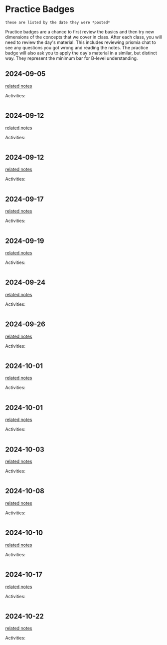 # Practice Badges

```{note}
these are listed by the date they were *posted*
```

Practice badges are a chance to first review the basics and then try new dimensions of the concepts that we cover in class. 
After each class, you will need to review the day's material. This includes reviewing prismia chat to see any questions you got wrong and reading the notes. The practice badge will also ask you to apply
the day's material in a similar, but distinct way. They represent the minimum bar for B-level understanding.  



## 2024-09-05

[related notes](../notes/2024-9-05)

Activities:
```{include} ../_practice/2024-09-05.md
```
## 2024-09-12

[related notes](../notes/2024-09-12)

Activities:
```{include} ../_practice/2024-09-12.md
```
## 2024-09-12

[related notes](../notes/2024-09-12)

Activities:
```{include} ../_practice/2024-09-12.md
```
## 2024-09-17

[related notes](../notes/2024-09-17)

Activities:
```{include} ../_practice/2024-09-17.md
```
## 2024-09-19

[related notes](../notes/2024-09-19)

Activities:
```{include} ../_practice/2024-09-19.md
```
## 2024-09-24

[related notes](../notes/2024-09-24)

Activities:
```{include} ../_practice/2024-09-24.md
```
## 2024-09-26

[related notes](../notes/2024-09-26)

Activities:
```{include} ../_practice/2024-09-26.md
```
## 2024-10-01

[related notes](../notes/2024-10-01)

Activities:
```{include} ../_practice/2024-10-01.md
```
## 2024-10-01

[related notes](../notes/2024-10-01)

Activities:
```{include} ../_practice/2024-10-01.md
```
## 2024-10-03

[related notes](../notes/2024-10-03)

Activities:
```{include} ../_practice/2024-10-03.md
```
## 2024-10-08

[related notes](../notes/2024-10-08)

Activities:
```{include} ../_practice/2024-10-08.md
```
## 2024-10-10

[related notes](../notes/2024-10-10)

Activities:
```{include} ../_practice/2024-10-10.md
```
## 2024-10-17

[related notes](../notes/2024-10-17)

Activities:
```{include} ../_practice/2024-10-17.md
```
## 2024-10-22

[related notes](../notes/2024-10-22)

Activities:
```{include} ../_practice/2024-10-22.md
```